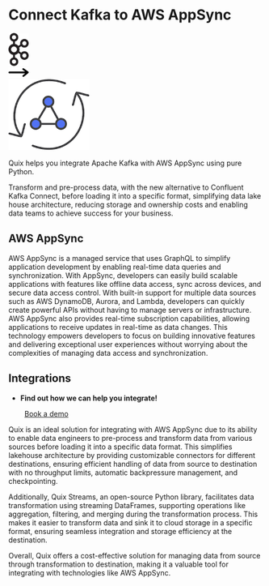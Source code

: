 # Connect Kafka to AWS AppSync

<div class="connect-images cards blog-grid-card" markdown>
<div>
<img src="../images/kafka_logo.png" width="40px" />
</div>
<div>
<img src="../images/arrow.svg" width="40px" />
</div>
<div>
<img src="./images/aws-appsync_1.jpg" />
</div>
</div>

Quix helps you integrate Apache Kafka with AWS AppSync using pure Python.

Transform and pre-process data, with the new alternative to Confluent Kafka Connect, before loading it into a specific format, simplifying data lake house architecture, reducing storage and ownership costs and enabling data teams to achieve success for your business.

## AWS AppSync

AWS AppSync is a managed service that uses GraphQL to simplify application development by enabling real-time data queries and synchronization. With AppSync, developers can easily build scalable applications with features like offline data access, sync across devices, and secure data access control. With built-in support for multiple data sources such as AWS DynamoDB, Aurora, and Lambda, developers can quickly create powerful APIs without having to manage servers or infrastructure. AWS AppSync also provides real-time subscription capabilities, allowing applications to receive updates in real-time as data changes. This technology empowers developers to focus on building innovative features and delivering exceptional user experiences without worrying about the complexities of managing data access and synchronization.

## Integrations

<div class="grid cards" markdown>

- __Find out how we can help you integrate!__

    <a class="md-button md-button--primary" href="https://share.hsforms.com/1iW0TmZzKQMChk0lxd_tGiw4yjw2?__hstc=175542013.2303933fbd746c0ac86d9ccbe9bc9100.1728383268831.1729603416735.1729620918855.31&__hssc=175542013.1.1729620918855&__hsfp=2132701734" target="_blank" style="margin:.5rem;">Book a demo</a>

</div>


Quix is an ideal solution for integrating with AWS AppSync due to its ability to enable data engineers to pre-process and transform data from various sources before loading it into a specific data format. This simplifies lakehouse architecture by providing customizable connectors for different destinations, ensuring efficient handling of data from source to destination with no throughput limits, automatic backpressure management, and checkpointing.

Additionally, Quix Streams, an open-source Python library, facilitates data transformation using streaming DataFrames, supporting operations like aggregation, filtering, and merging during the transformation process. This makes it easier to transform data and sink it to cloud storage in a specific format, ensuring seamless integration and storage efficiency at the destination.

Overall, Quix offers a cost-effective solution for managing data from source through transformation to destination, making it a valuable tool for integrating with technologies like AWS AppSync.

